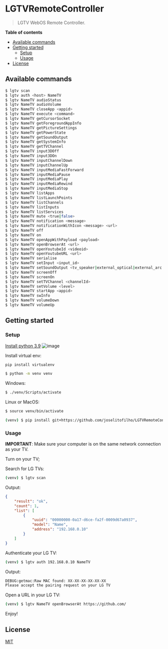 # LGTVRemoteController
> LGTV WebOS Remote Controller.

**Table of contents**

- [Available commands](#available-commands)
- [Getting started](#getting-started)
  - [Setup](#setup)
  - [Usage](#usage)
- [License](#license)

## Available commands

```bash
$ lgtv scan
$ lgtv auth <host> NameTV
$ lgtv NameTV audioStatus
$ lgtv NameTV audioVolume
$ lgtv NameTV closeApp <appid>
$ lgtv NameTV execute <command>
$ lgtv NameTV getCursorSocket
$ lgtv NameTV getForegroundAppInfo
$ lgtv NameTV getPictureSettings
$ lgtv NameTV getPowerState
$ lgtv NameTV getSoundOutput
$ lgtv NameTV getSystemInfo
$ lgtv NameTV getTVChannel
$ lgtv NameTV input3DOff
$ lgtv NameTV input3DOn
$ lgtv NameTV inputChannelDown
$ lgtv NameTV inputChannelUp
$ lgtv NameTV inputMediaFastForward
$ lgtv NameTV inputMediaPause
$ lgtv NameTV inputMediaPlay
$ lgtv NameTV inputMediaRewind
$ lgtv NameTV inputMediaStop
$ lgtv NameTV listApps
$ lgtv NameTV listLaunchPoints
$ lgtv NameTV listChannels
$ lgtv NameTV listInputs
$ lgtv NameTV listServices
$ lgtv NameTV mute <true|false>
$ lgtv NameTV notification <message>
$ lgtv NameTV notificationWithIcon <message> <url>
$ lgtv NameTV off
$ lgtv NameTV on
$ lgtv NameTV openAppWithPayload <payload>
$ lgtv NameTV openBrowserAt <url>
$ lgtv NameTV openYoutubeId <videoid>
$ lgtv NameTV openYoutubeURL <url>
$ lgtv NameTV serialise
$ lgtv NameTV setInput <input_id>
$ lgtv NameTV setSoundOutput <tv_speaker|external_optical|external_arc|external_speaker|lineout|$ headphone|tv_external_speaker|tv_speaker_headphone|bt_soundbar>
$ lgtv NameTV screenOff
$ lgtv NameTV screenOn
$ lgtv NameTV setTVChannel <channelId>
$ lgtv NameTV setVolume <level>
$ lgtv NameTV startApp <appid>
$ lgtv NameTV swInfo
$ lgtv NameTV volumeDown
$ lgtv NameTV volumeUp
```

## Getting started

### Setup

[Install python 3.9](https://www.python.org/downloads/)
![image](https://user-images.githubusercontent.com/1102589/125335354-d660e680-e322-11eb-834b-435cc36ce013.png)

Install virtual env:
```bash
pip install virtualenv
```

```bash
$ python -m venv venv
```

Windows:
```bash
$ ./venv/Scripts/activate
```

Linux or MacOS:
```bash
$ source venv/bin/activate
```

```bash
(venv) $ pip install git+https://github.com/joselitofilho/LGTVRemoteController
```

### Usage

**IMPORTANT**: Make sure your computer is on the same network connection as your TV.

Turn on your TV;

Search for LG TVs:
```bash
(venv) $ lgtv scan
```

Output:
```JSON
{
    "result": "ok", 
    "count": 1, 
    "list": [
        {
            "uuid": "00000000-0a17-d6ce-fa2f-0009d67a0937",
            "model": "Name",
            "address": "192.168.0.10"
        }
    ]
}
```

Authenticate your LG TV:
```bash
(venv) $ lgtv auth 192.168.0.10 NameTV
```

Output:
```bash
DEBUG:getmac:Raw MAC found: XX-XX-XX-XX-XX-XX
Please accept the pairing request on your LG TV
```

Open a URL in your LG TV:
```bash
(venv) $ lgtv NameTV openBrowserAt https://github.com/
```

Enjoy!

## License

[MIT](LICENSE "License")
